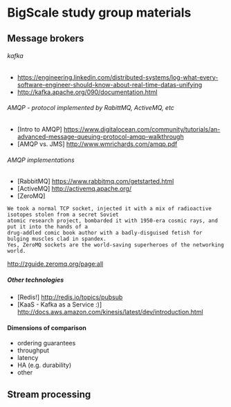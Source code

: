 # BigScale study group materials

## Message brokers

###### kafka
* https://engineering.linkedin.com/distributed-systems/log-what-every-software-engineer-should-know-about-real-time-datas-unifying
* http://kafka.apache.org/090/documentation.html

###### AMQP - protocol implemented by RabittMQ, ActiveMQ, etc
* [Intro to AMQP] https://www.digitalocean.com/community/tutorials/an-advanced-message-queuing-protocol-amqp-walkthrough
* [AMQP vs. JMS] http://www.wmrichards.com/amqp.pdf

###### AMQP implementations
* [RabbitMQ] https://www.rabbitmq.com/getstarted.html
* [ActiveMQ] http://activemq.apache.org/ 
* [ZeroMQ] 
```
We took a normal TCP socket, injected it with a mix of radioactive isotopes stolen from a secret Soviet 
atomic research project, bombarded it with 1950-era cosmic rays, and put it into the hands of a 
drug-addled comic book author with a badly-disguised fetish for bulging muscles clad in spandex. 
Yes, ZeroMQ sockets are the world-saving superheroes of the networking world.
```
http://zguide.zeromq.org/page:all


##### Other technologies
* [Redis!] http://redis.io/topics/pubsub
* [KaaS - Kafka as a Service :)] http://docs.aws.amazon.com/kinesis/latest/dev/introduction.html

#### Dimensions of comparison
* ordering guarantees
* throughput
* latency
* HA (e.g. durability)
* other



## Stream processing


